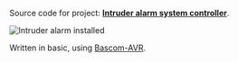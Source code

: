 Source code for project: **[Intruder alarm system controller](https://www.uctrl.net/p/101)**.

![Intruder alarm installed](https://images.uctrl.net/sized/width/md/11/6/611-width-md.jpeg)

Written in basic, using [Bascom-AVR](http://www.mcselec.com/).
